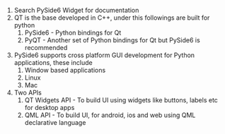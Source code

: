 <!-- WELCOME -->
1. Search PySide6 Widget for documentation
2. QT is the base developed in C++, under this followings are built for python
    1. PySide6 - Python bindings for Qt
    2. PyQT - Another set of Python bindings for Qt but PySide6 is recommended
3. PySide6 supports cross platform GUI development for Python applications, these include
    1. Window based applications
    2. Linux
    3. Mac
4. Two APIs
    1. QT Widgets API - To build UI using widgets like buttons, labels etc for desktop apps
    2. QML API - To build UI, for android, ios and web using QML declarative language
